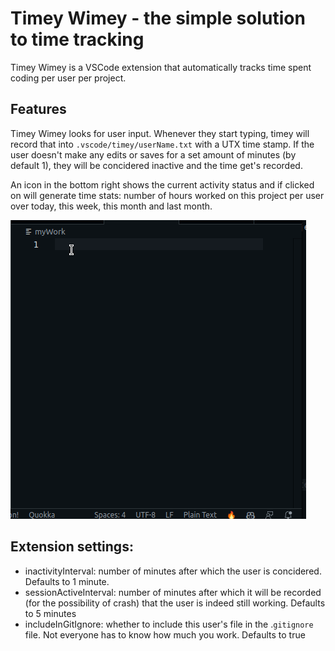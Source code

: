 # Timey Wimey - the simple solution to time tracking

Timey Wimey is a VSCode extension that automatically tracks time spent coding per user per project.

## Features
Timey Wimey looks for user input. Whenever they start typing, timey will record 
that into `.vscode/timey/userName.txt` with a UTX time stamp. If the user doesn't 
make any edits or saves for a set amount of minutes (by default 1), they will be 
concidered inactive and the time get's recorded.

An icon in the bottom right shows the current activity status and if clicked on
will generate time stats: number of hours worked on this project per user over 
today, this week, this month and last month.

![Gif showing the usage of the extension!](usage.gif)

## Extension settings:
- inactivityInterval: number of minutes after which the user is concidered. Defaults 
to 1 minute.
- sessionActiveInterval: number of minutes after which it will be recorded (for 
the possibility of crash) that the user is indeed still working. Defaults to 5 minutes
- includeInGitIgnore: whether to include this user's file in the .`gitignore` file. 
Not everyone has to know how much you work. Defaults to true

